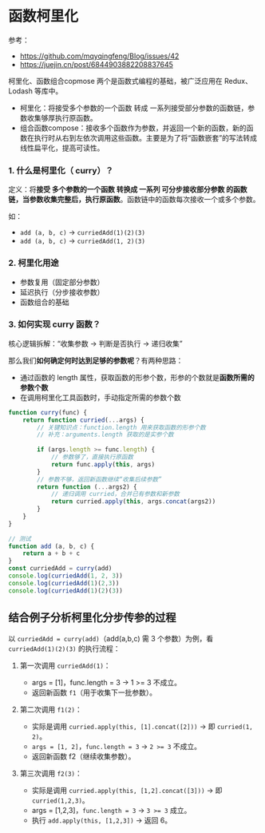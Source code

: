 # 函数柯里化

参考：
* https://github.com/mqyqingfeng/Blog/issues/42
* https://juejin.cn/post/6844903882208837645


柯里化、函数组合copmose 两个是函数式编程的基础，被广泛应用在 Redux、Lodash 等库中。
* 柯里化：将接受多个参数的一个函数 转成 一系列接受部分参数的函数链，参数收集够厚执行原函数。
* 组合函数compose：接收多个函数作为参数，并返回一个新的函数，新的函数在执行时从右到左依次调用这些函数。主要是为了将“函数嵌套”的写法转成 线性扁平化，提高可读性。



### 1. 什么是柯里化（ curry）？
定义：将**接受 多个参数的一个函数 转换成 一系列 可分步接收部分参数 的函数链，当参数收集完整后，执行原函数**。函数链中的函数每次接收一个或多个参数。

如：
* ```add (a, b, c)``` →  ```curriedAdd(1)(2)(3)```
* ```add (a, b, c)``` →  ```curriedAdd(1, 2)(3)```

### 2. 柯里化用途
* 参数复用（固定部分参数）
* 延迟执行（分步接收参数）
* 函数组合的基础

### 3. 如何实现 curry 函数？
核心逻辑拆解：“收集参数 → 判断是否执行 → 递归收集”

那么我们**如何确定何时达到足够的参数呢**？有两种思路：
* 通过函数的 length 属性，获取函数的形参个数，形参的个数就是**函数所需的参数个数**
* 在调用柯里化工具函数时，手动指定所需的参数个数
```js
function curry(func) {
    return function curried(...args) {
        // 关键知识点：function.length 用来获取函数的形参个数
        // 补充：arguments.length 获取的是实参个数
        
        if (args.length >= func.length) {
            // 参数够了，直接执行原函数
            return func.apply(this, args)
        }
        // 参数不够，返回新函数继续“收集后续参数”
        return function (...args2) {
            // 递归调用 curried，合并已有参数和新参数
            return curried.apply(this, args.concat(args2))
        }
    }
}
  
// 测试
function add (a, b, c) {
    return a + b + c
}
const curriedAdd = curry(add)
console.log(curriedAdd(1, 2, 3))
console.log(curriedAdd(1)(2,3))
console.log(curriedAdd(1)(2)(3))
```

## 结合例子分析柯里化分步传参的过程
以 `curriedAdd = curry(add)`（add(a,b,c) 需 3 个参数）为例，看 `curriedAdd(1)(2)(3)` 的执行流程：

1. 第一次调用 `curriedAdd(1)`：
    * args = [1]，func.length = 3 → 1 >= 3 不成立。
    * 返回新函数 `f1`（用于收集下一批参数）。

2. 第二次调用 `f1(2)`：
    * 实际是调用 `curried.apply(this, [1].concat([2]))` → 即 `curried(1, 2)`。
    * `args = [1, 2]`，`func.length = 3` → `2 >= 3` 不成立。
    * 返回新函数 f2（继续收集参数）。

3. 第三次调用 `f2(3)`：
    * 实际是调用 `curried.apply(this, [1,2].concat([3]))` → 即 `curried(1,2,3)`。
    * args = [1,2,3]，`func.length = 3` → `3 >= 3` 成立。
    * 执行 `add.apply(this, [1,2,3])` → 返回 6。
